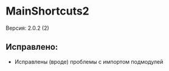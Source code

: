 # MainShortcuts2
Версия: 2.0.2 (2)
## Исправлено:
- Исправлены (вроде) проблемы с импортом подмодулей